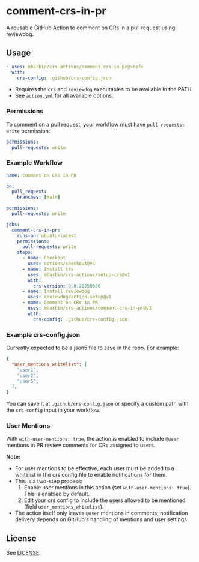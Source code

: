 # comment-crs-in-pr

A reusable GitHub Action to comment on CRs in a pull request using reviewdog.

## Usage

```yaml
- uses: mbarbin/crs-actions/comment-crs-in-pr@<ref>
  with:
    crs-config: .github/crs-config.json
```

- Requires the `crs` and `reviewdog` executables to be available in the PATH.
- See [`action.yml`](./action.yml) for all available options.

### Permissions

To comment on a pull request, your workflow must have `pull-requests: write` permission:

```yaml
permissions:
  pull-requests: write
```

### Example Workflow

```yaml
name: Comment on CRs in PR

on:
  pull_request:
    branches: [main]

permissions:
  pull-requests: write

jobs:
  comment-crs-in-pr:
    runs-on: ubuntu-latest
    permissions:
      pull-requests: write
    steps:
      - name: Checkout
        uses: actions/checkout@v4
      - name: Install crs
        uses: mbarbin/crs-actions/setup-crs@v1
        with:
          crs-version: 0.0.20250626
      - name: Install reviewdog
        uses: reviewdog/action-setup@v1
      - name: Comment on CRs in PR
        uses: mbarbin/crs-actions/comment-crs-in-pr@v1
        with:
          crs-config: .github/crs-config.json
```

### Example crs-config.json

Currently expected to be a json5 file to save in the repo. For example:

```json
{
  "user_mentions_whitelist": [
    "user1",
    "user2",
    "user5",
  ],
}
```

You can save it at `.github/crs-config.json` or specify a custom path with the `crs-config` input in your workflow.

### User Mentions

With `with-user-mentions: true`, the action is enabled to include `@user` mentions in PR review comments for CRs assigned to users.

**Note:**

- For user mentions to be effective, each user must be added to a whitelist in the crs config file to enable notifications for them.
- This is a two-step process:
  1. Enable user mentions in this action (set `with-user-mentions: true`). This is enabled by default.
  2. Edit your crs config to include the users allowed to be mentioned (field `user_mentions_whitelist`).
- The action itself only leaves `@user` mentions in comments; notification delivery depends on GitHub's handling of mentions and user settings.

## License

See [LICENSE](../LICENSE).
